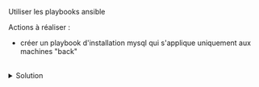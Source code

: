 Utiliser les playbooks ansible

Actions à réaliser :
- créer un playbook d'installation mysql qui s'applique uniquement aux machines "back"

<br>

<details>

<summary>Solution</summary>

Créer le playbook back.yml
```plain
touch playbook/back.yml
```{{exec}}

Utiliser l'éditeur pour créer le playbook qui permet de gérer le back
```plain
---

# Ce playbook mets a jour les paquets mysql
- name: installation mysql
  hosts: back
  tasks:
  - name: mysql
    ansible.builtin.package:
      name: "mysql-server"
      state: latest

```

Cette commande jouera le playbook
```plain
ansible-playbook playbook/back.yml
```{{exec}}

Rejouer le playbook pour constater l'idempotence
```plain
ansible-playbook playbook/back.yml
```{{exec}}

</details>
